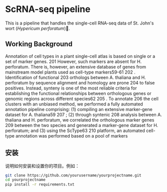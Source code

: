 # **ScRNA-seq pipeline**

This is a pipeline that handles the single-cell RNA-seq data of St. John's wort (*Hypericum perforatum*)🌿. 

## Working Background

Annotation of cell types in a plant single-cell atlas is based on single or a set of marker genes.
201 However, such markers are absent for H. perforatum. There is, however, an extensive database of
genes from mainstream model plants used as cell-type markers59-61 202 . Identification of functional
203 orthologs between A. thaliana and H. perforatum by sequence alignment and homology are prone
204 to false positives. Instead, synteny is one of the most reliable criteria for establishing the functional
relationships between orthologous genes or genomic regions across different species62 205 . To annotate
206 the cell clusters with an unbiased method, we performed a fully automated annotation pipeline
comprising: (1) compiling an extensive marker-gene dataset for A. thaliana59 207 ; (2) through syntenic
208 analysis between A. thaliana and H. perforatum, we correlated the orthologous marker genes
209 between the two species and generated a marker-gene dataset for H. perforatum; and (3) using the
ScType63 210 platform, an automated cell-type annotation was performed based on a pool of markers

## 安装

说明如何安装和设置你的项目。例如：

```bash
git clone https://github.com/yourusername/yourprojectname.git
cd yourprojectname
pip install -r requirements.txt
